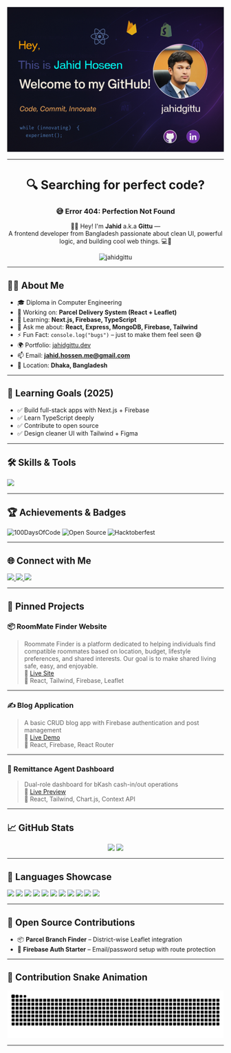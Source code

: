 <!-- 🌟 GitHub Profile README for JahidGittu -->

<!-- 👋 Intro Section -->
<div align="center">
  <img src="./assets/Git Profiel Banner.jpg" alt="jahidgittu" />
</div>

---

<h1 align="center">🔍 Searching for perfect code?</h1>
<h3 align="center">😅 Error 404: Perfection Not Found</h3>

<p align="center">
  🙋‍♂️ Hey! I'm <strong>Jahid</strong> a.k.a <strong>Gittu</strong> —<br />
  A frontend developer from Bangladesh passionate about clean UI, powerful logic, and building cool web things. 💻🚀
</p>

<p align="center">
  <img src="https://komarev.com/ghpvc/?username=jahidgittu&label=Profile%20views&color=0e75b6&style=flat" alt="jahidgittu" />
</p>

---

## 👨‍💻 About Me

- 🎓 Diploma in Computer Engineering  
- 🔭 Working on: **Parcel Delivery System (React + Leaflet)**  
- 🌱 Learning: **Next.js, Firebase, TypeScript**  
- 💬 Ask me about: **React, Express, MongoDB, Firebase, Tailwind**  
- ⚡ Fun Fact: `console.log("bugs")` – just to make them feel seen 😅  
- 🌍 Portfolio: [jahidgittu.dev](https://jahidgittu.dev)  
- 📫 Email: **jahid.hossen.me@gmail.com**  
- 📍 Location: **Dhaka, Bangladesh**

---

## 🎯 Learning Goals (2025)

- ✅ Build full-stack apps with Next.js + Firebase  
- ✅ Learn TypeScript deeply  
- ✅ Contribute to open source  
- ✅ Design cleaner UI with Tailwind + Figma  

---

## 🛠️ Skills & Tools

<p align="left">
  <img src="https://skillicons.dev/icons?i=html,css,js,ts,react,nextjs,nodejs,express,mongodb,firebase,tailwind,git,github,vscode,figma,bootstrap,python,photoshop,illustrator,linux" />
</p>

---

## 🏆 Achievements & Badges

![100DaysOfCode](https://img.shields.io/badge/-100DaysOfCode-black?style=flat-square&logo=freecodecamp)
![Open Source](https://img.shields.io/badge/-Open%20Source-007acc?style=flat-square&logo=github)
![Hacktoberfest](https://img.shields.io/badge/-Hacktoberfest-orange?style=flat-square&logo=hacktoberfest)

---

## 🌐 Connect with Me

<p align="left">
  <a href="mailto:jahid.hossen.me@gmail.com" target="_blank">
    <img src="https://img.shields.io/static/v1?message=Gmail&logo=gmail&label=&color=D14836&logoColor=white&style=for-the-badge" height="35" />
  </a>
  <a href="https://www.linkedin.com/in/jahid-hossen-me" target="_blank">
    <img src="https://img.shields.io/static/v1?message=LinkedIn&logo=linkedin&label=&color=0077B5&logoColor=white&style=for-the-badge" height="35" />
  </a>
  <a href="https://www.facebook.com/Mohammad.Jahid.Hossen.fb" target="_blank">
    <img src="https://img.shields.io/static/v1?message=Facebook&logo=facebook&label=&color=1877F2&logoColor=white&style=for-the-badge" height="35" />
  </a>
</p>

---

## 🚀 Pinned Projects

### 📦 RoomMate Finder Website  
> Roommate Finder is a platform dedicated to helping individuals find compatible roommates based on location, budget, lifestyle preferences, and shared interests. Our goal is to make shared living safe, easy, and enjoyable.  
🔗 [Live Site](https://roommate-finder-pro.web.app/)  
🧰 React, Tailwind, Firebase, Leaflet

---

### ✍️ Blog Application  
> A basic CRUD blog app with Firebase authentication and post management  
🔗 [Live Demo](#)  
🧰 React, Firebase, React Router

---

### 💼 Remittance Agent Dashboard  
> Dual-role dashboard for bKash cash-in/out operations  
🔗 [Live Preview](#)  
🧰 React, Tailwind, Chart.js, Context API

---

## 📈 GitHub Stats

<div align="center">
  <img src="https://github-readme-stats.vercel.app/api?username=jahidgittu&show_icons=true&theme=radical&count_private=true" height="170" />
  <img src="https://github-readme-stats.vercel.app/api/top-langs/?username=jahidgittu&layout=compact&theme=radical" height="170" />
</div>

---

## 🧪 Languages Showcase

<p align="left">
  <img src="https://cdn.jsdelivr.net/gh/devicons/devicon/icons/javascript/javascript-original.svg" height="30" />
  <img src="https://cdn.jsdelivr.net/gh/devicons/devicon/icons/typescript/typescript-original.svg" height="30" />
  <img src="https://cdn.jsdelivr.net/gh/devicons/devicon/icons/react/react-original.svg" height="30" />
  <img src="https://cdn.jsdelivr.net/gh/devicons/devicon/icons/nextjs/nextjs-original.svg" height="30" />
  <img src="https://cdn.jsdelivr.net/gh/devicons/devicon/icons/nodejs/nodejs-original.svg" height="30" />
  <img src="https://cdn.jsdelivr.net/gh/devicons/devicon/icons/express/express-original.svg" height="30" />
  <img src="https://cdn.jsdelivr.net/gh/devicons/devicon/icons/mongodb/mongodb-original.svg" height="30" />
  <img src="https://cdn.jsdelivr.net/gh/devicons/devicon/icons/firebase/firebase-plain.svg" height="30" />
  <img src="https://cdn.jsdelivr.net/gh/devicons/devicon/icons/python/python-original.svg" height="30" />
  <img src="https://cdn.jsdelivr.net/gh/devicons/devicon/icons/photoshop/photoshop-plain.svg" height="30" />
  <img src="https://cdn.jsdelivr.net/gh/devicons/devicon/icons/figma/figma-original.svg" height="30" />
</p>

---

## 🧠 Open Source Contributions

- 📦 **Parcel Branch Finder** – District-wise Leaflet integration  
- 🔐 **Firebase Auth Starter** – Email/password setup with route protection

---

## 🐍 Contribution Snake Animation

<p align="center">
  <img src="https://raw.githubusercontent.com/jahidgittu/jahidgittu/output/snake.svg" alt="Snake animation" />
</p>

---
